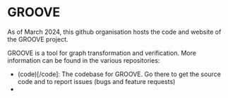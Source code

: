 # GROOVE

As of March 2024, this github organisation hosts the code and website of the GROOVE project.

GROOVE is a tool for graph transformation and verification. More information can be found in the various repositories:

- (code)[/code]: The codebase for GROOVE. Go there to get the source code and to report issues (bugs and feature requests)
- 
